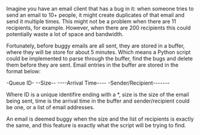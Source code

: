 Imagine you have an email client that has a bug in it: when someone tries to send an email to 10+ people, it might create duplicates of that email and send it multiple times. This might not be a problem when there are 11 recipients, for example. However, when there are 200 recipients this could potentially waste a lot of space and bandwidth.

Fortunately, before buggy emails are all sent, they are stored in a buffer, where they will be store for about 5 minutes. Which means a Python script could be implemented to parse through the buffer, find the bugs and delete them before they are sent.
Email entries in the buffer are stored in the format below:

-Queue ID-  --Size-- ----Arrival Time---- -Sender/Recipient-------

Where ID is a unique identifire ending with a \*, size is the size of the email being sent, time is the arrival time in the buffer and sender/recipient could be one, or a list of email addresses. 

An email is deemed buggy when the size and the list of recipients is exactly the same, and this feature is exactly what the script will be trying to find.
